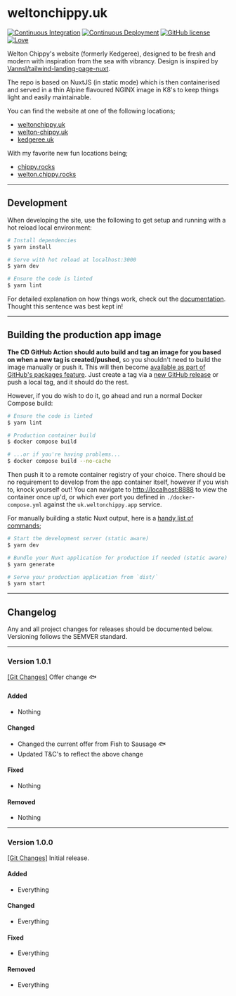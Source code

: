 # weltonchippy.uk

[![Continuous Integration](https://github.com/othyn/weltonchippy.uk/actions/workflows/ci.yml/badge.svg)](https://github.com/othyn/weltonchippy.uk/actions/workflows/ci.yml)
[![Continuous Deployment](https://github.com/othyn/weltonchippy.uk/actions/workflows/cd.yml/badge.svg)](https://github.com/othyn/weltonchippy.uk/actions/workflows/cd.yml)
[![GitHub license](https://img.shields.io/github/license/othyn/weltonchippy.uk)](https://github.com/othyn/weltonchippy.uk/blob/main/LICENSE)
[![Love](https://img.shields.io/badge/built%20with-love-red)](https://img.shields.io/badge/built%20with-love-red)

Welton Chippy's website (formerly Kedgeree), designed to be fresh and modern with inspiration from the sea with vibrancy. Design is inspired by [Vannsl/tailwind-landing-page-nuxt](https://github.com/Vannsl/tailwind-landing-page-nuxt).

The repo is based on NuxtJS (in static mode) which is then containerised and served in a thin Alpine flavoured NGINX image in K8's to keep things light and easily maintainable.

You can find the website at one of the following locations;

- [weltonchippy.uk](https://weltonchippy.uk)
- [welton-chippy.uk](https://welton-chippy.uk)
- [kedgeree.uk](https://kedgeree.uk)

With my favorite new fun locations being;

- [chippy.rocks](https://chippy.rocks)
- [welton.chippy.rocks](https://welton.chippy.rocks)

---

## Development

When developing the site, use the following to get setup and running with a hot reload local environment:

```bash
# Install dependencies
$ yarn install

# Serve with hot reload at localhost:3000
$ yarn dev

# Ensure the code is linted
$ yarn lint
```

For detailed explanation on how things work, check out the [documentation](https://nuxtjs.org). Thought this sentence was best kept in!

---

## Building the production app image

**The CD GitHub Action should auto build and tag an image for you based on when a new tag is created/pushed**, so you shouldn't need to build the image manually or push it. This will then become [available as part of GitHub's packages feature](https://github.com/othyn/weltonchippy.uk/pkgs/container/weltonchippy.uk). Just create a tag via a [new GitHub release](https://github.com/othyn/weltonchippy.uk/releases) or push a local tag, and it should do the rest.

However, if you do wish to do it, go ahead and run a normal Docker Compose build:

```bash
# Ensure the code is linted
$ yarn lint

# Production container build
$ docker compose build

# ...or if you're having problems...
$ docker compose build --no-cache
```

Then push it to a remote container registry of your choice. There should be no requirement to develop from the app container itself, however if you wish to, knock yourself out! You can navigate to [http://localhost:8888](http://localhost:8888) to view the container once up'd, or which ever port you defined in `./docker-compose.yml` against the `uk.weltonchippy.app` service.

For manually building a static Nuxt output, here is a [handy list of commands](https://nuxtjs.org/announcements/going-full-static/#commands);

```bash
# Start the development server (static aware)
$ yarn dev

# Bundle your Nuxt application for production if needed (static aware) and export your application to static HTML in `dist/` directory
$ yarn generate

# Serve your production application from `dist/`
$ yarn start
```

---

## Changelog

Any and all project changes for releases should be documented below. Versioning follows the SEMVER standard.

---

### Version 1.0.1

[[Git Changes]](https://github.com/othyn/weltonchippy.uk/compare/v1.0.0...v1.0.1) Offer change 🐟

#### Added

- Nothing

#### Changed

- Changed the current offer from Fish to Sausage 🐟
- Updated T&C's to reflect the above change

#### Fixed

- Nothing

#### Removed

- Nothing

---

### Version 1.0.0

[[Git Changes]](https://github.com/othyn/weltonchippy.uk/compare/v1.0.0-alpha.1...v1.0.0) Initial release.

#### Added

- Everything

#### Changed

- Everything

#### Fixed

- Everything

#### Removed

- Everything

